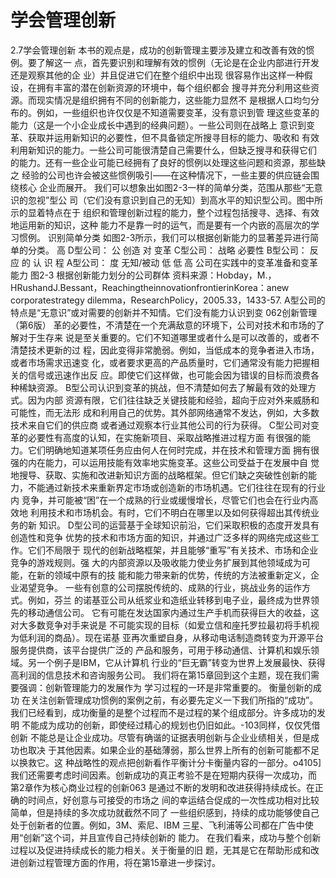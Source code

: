 # 学会管理创新

2.7学会管理创新
本书的观点是，成功的创新管理主要涉及建立和改善有效的惯例。要了解这一
点，首先要识别和理解有效的惯例（无论是在企业内部进行开发还是观察其他的企
业）并且促进它们在整个组织中出现
很容易作出这样一种假设，在拥有丰富的潜在创新资源的环境中，每个组织都会
搜寻并充分利用这些资源。而现实情况是组织拥有不同的创新能力，这些能力显然不
是根据人口均匀分布的。例如，一些组织也许仅仅是不知道需要变革，没有意识到管
理这些变革的能力（这是一个小企业成长中遇到的经典问题）。一些公司则在战略上
意识到变革、获取并运用新知识的必要性，但不具备锁定所搜寻目标的能力、吸收和
有效利用新知识的能力。一些公司可能很清楚自己需要什么，但缺乏搜寻和获得它们
的能力。还有一些企业可能已经拥有了良好的惯例以处理这些问题和资源，那些缺之
经验的公司也许会被这些惯例吸引——在这种情况下，一些主要的供应链会围绕核心
企业而展开。
我们可以想象出如图2-3一样的简单分类，范围从那些“无意识的忽视”型公
司（它们没有意识到自己的无知）到高水平的知识型公司。图中所示的显着特点在于
组织和管理创新过程的能力，整个过程包括搜寻、选择、有效地运用新的知识，这种
能力不是靠一时的运气，而是要有一个内嵌的高层次的学习惯例。
识别简单分类
如图2-3所示，我们可以根据创新能力的显著差异进行简单的分类。
高
D型公司：
公
创造
对
变革
C型公司：
战略
必要性
B型公司：
反应
的
认
识
程
A型公司：
度
无知/被动
低
低
高
公司在实践中的变革准备和变革能力
图2-3
根据创新能力划分的公司群体
资料来源：Hobday，M.，HRushandJ.Bessant，ReachingtheinnovationfrontierinKorea：anew
corporatestrategy dilemma，ResearchPolicy，2005.33，1433-57.
A型公司的特点是“无意识”或对需要的创新并不知情。它们没有能力认识到变
062创新管理（第6版）
革的必要性，不清楚在一个充满敌意的环境下，公司对技术和市场的了解对于生存来
说是至关重要的。它们不知道哪里或者什么是可以改善的，或者不清楚技术更新的过
程，因此变得非常脆弱。例如，当低成本的竞争者进入市场，或者市场需求迅速变
化，或者要求更高的产品质量时，它们通常没有能力把握相关的信号或迅速作出反
应。即使它们这样做，也可能会因为错误的目标而浪费各种稀缺资源。
B型公司认识到变革的挑战，但不清楚如何去了解最有效的处理方式。因为内部
资源有限，它们往往缺乏关键技能和经验，超向于应对外来威肠和可能性，而无法形
成和利用自己的优势。其外部网络通常不发达，例如，大多数技术来自它们的供应商
或者通过观察本行业其他公司的行为获得。
C型公司对变革的必要性有高度的认知，在实施新项目、采取战略推进过程方面
有很强的能力。它们明确地知道某项任务应由何人在何时完成，并在技术和管理方面
拥有很强的内在能力，可以运用技能有效率地实施变革。这些公司受益于在发展中自
觉地搜导、获取、实施和改进新知识方面的战略框架。但它们缺之突破性创新的能
力，不能通过新技术来重新界定市场或创造新的市场机遇。它们往往在现有的行业内
竞争，并可能被“困”在一个成熟的行业或缓慢增长，尽管它们也会在行业内高效地
利用技术和市场机会。有时，它们不明白在哪里以及如何获得超出其传统业务的新
知识。
D型公司的运营基于全球知识前沿，它们采取积极的态度开发具有创造性和竞争
优势的技术和市场方面的知识，并通过广泛多样的网络完成这些工作。它们不局限于
现代的创新战略框架，并且能够“重写”有关技术、市场和企业竞争的游戏规则。强
大的内部资源以及吸收能力使业务扩展到其他领域成为可能，在新的领域中原有的技
能和能力带来新的优势，传统的方法被重新定义，企业渴望竞争。
一些有创意的公司摆脱传统的、成熟的行业，挑战业务的运作方式。例如，芬兰
的诺基亚公司从纸浆业和造纸业转移到电子业，最终成为世界领先的移动通信公司。
它有可能在发达国家内通过生产手机而获得巨大的收益，这对大多数竞争对手来说是
不可能实现的目标（如爱立信和座托罗拉最初将手机视为低利润的商品）。现在诺基
亚再次重塑自身，从移动电话制造商转变为开源平台服务提供商，该平台提供广泛的
产品和服务，可用于移动通信、计算机和娱乐领域。另一个例子是IBM，它从计算机
行业的“巨无霸”转变为世界上发展最快、获得高利润的信息技术和咨询服务公司。
我们将在第15章回到这个主题，现在我们需要强调：创新管理能力的发展作为
学习过程的一环是非常重要的。
衡量创新的成功
在关注创新管理成功惯例的案例之前，有必要先定义一下我们所指的“成功”。
我们已经看到，成功衡量的是整个过程而不是过程的某个组成部分。许多成功的发明
不能成为成功的创新，即使经过精心的规划也仍旧如此。-103同样，仅仅凭借创新
不能总是让企业成功。尽管有确谐的证据表明创新与企业业绩相关，但是成功也取决
于其他因素。如果企业的基础薄弱，那么世界上所有的创新可能都不足以换救它。这
种战略性的观点把创新看作平衡计分卡衡量内容的一部分。o4105]
我们还需要考虑时间因素。创新成功的真正考验不是在短期内获得一次成功，而
第2章作为核心商业过程的创新063
是通过不断的发明和改进获得持续成长。在正确的时间点，好创意与可接受的市场之
间的幸运结合促成的一次性成功相对比较简单，但是持续的多次成功就截然不同了
一些组织感到，持续的成功能够使自己处于创新者的位置。例如，3M、索尼、IBM
三星、飞利浦等公司都在广告中使用“创新”这个词，并且宣传自己持续创新的
能力。
在我们看来，成功与整个创新过程以及促进持续成长的能力相关。关于衡量的旧
题，无其是它在帮助形成和改进创新过程管理方面的作用，将在第15章进一步探讨。
